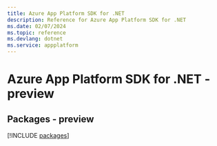 ```yaml
---
title: Azure App Platform SDK for .NET
description: Reference for Azure App Platform SDK for .NET
ms.date: 02/07/2024
ms.topic: reference
ms.devlang: dotnet
ms.service: appplatform
---
```

# Azure App Platform SDK for .NET - preview
## Packages - preview
[!INCLUDE [packages](app-platform-index.md)]